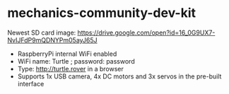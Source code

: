# mechanics-community-dev-kit

Newest SD card image:
https://drive.google.com/open?id=16_0G9UX7-NvIJFdP9mQDNYPm05ayJ65J

- RaspberryPi internal WiFi enabled
- WiFi name: Turtle ; password: password
- Type: http://turtle.rover in a browser
- Supports 1x USB camera, 4x DC motors and 3x servos in the pre-built interface
